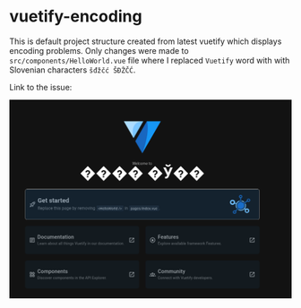 # vuetify-encoding

This is default project structure created from latest vuetify which displays encoding problems.
Only changes were made to `src/components/HelloWorld.vue` file where I replaced `Vuetify` word with
with Slovenian characters `šđžčć ŠĐŽČĆ`.

Link to the issue: 

<img src="https://raw.githubusercontent.com/urosjarc/vuetify-encoding/refs/heads/master/README.png">

